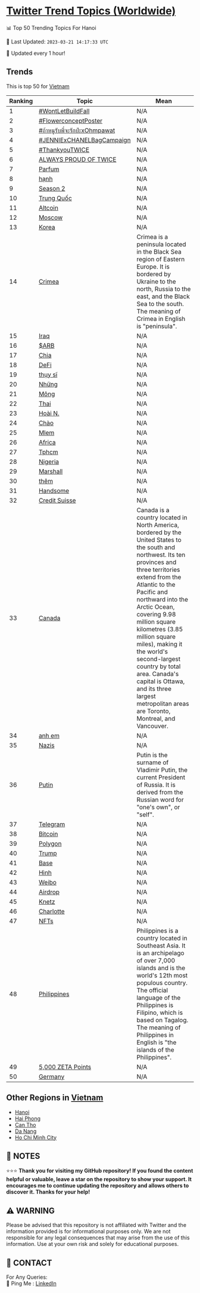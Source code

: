 [Twitter Trend Topics (Worldwide)](https://github.com/ErcinDedeoglu/Twitter-Trend-Topics)
==========


📊 Top 50 Trending Topics For Hanoi

📆 Last Updated: `2023-03-21 14:17:33 UTC`

🔧 Updated every 1 hour!


## Trends

This is top 50 for [Vietnam](</Vietnam>)

| Ranking | Topic | Mean |
| ------- | ------------ | ------------ |
| 1 | [#WontLetBuildFall](http://twitter.com/search?q=%23WontLetBuildFall) | N/A |
| 2 | [#FlowerconceptPoster](http://twitter.com/search?q=%23FlowerconceptPoster) | N/A |
| 3 | [#ถ้าหนูรับพี่จะรักป่ะxOhmpawat](http://twitter.com/search?q=%23%e0%b8%96%e0%b9%89%e0%b8%b2%e0%b8%ab%e0%b8%99%e0%b8%b9%e0%b8%a3%e0%b8%b1%e0%b8%9a%e0%b8%9e%e0%b8%b5%e0%b9%88%e0%b8%88%e0%b8%b0%e0%b8%a3%e0%b8%b1%e0%b8%81%e0%b8%9b%e0%b9%88%e0%b8%b0xOhmpawat) | N/A |
| 4 | [#JENNIExCHANELBagCampaign](http://twitter.com/search?q=%23JENNIExCHANELBagCampaign) | N/A |
| 5 | [#ThankyouTWICE](http://twitter.com/search?q=%23ThankyouTWICE) | N/A |
| 6 | [ALWAYS PROUD OF TWICE](http://twitter.com/search?q=ALWAYS+PROUD+OF+TWICE) | N/A |
| 7 | [Parfum](http://twitter.com/search?q=Parfum) | N/A |
| 8 | [hạnh](http://twitter.com/search?q=h%e1%ba%a1nh) | N/A |
| 9 | [Season 2](http://twitter.com/search?q=Season+2) | N/A |
| 10 | [Trung Quốc](http://twitter.com/search?q=Trung+Qu%e1%bb%91c) | N/A |
| 11 | [Altcoin](http://twitter.com/search?q=Altcoin) | N/A |
| 12 | [Moscow](http://twitter.com/search?q=Moscow) | N/A |
| 13 | [Korea](http://twitter.com/search?q=Korea) | N/A |
| 14 | [Crimea](http://twitter.com/search?q=Crimea) | Crimea is a peninsula located in the Black Sea region of Eastern Europe. It is bordered by Ukraine to the north, Russia to the east, and the Black Sea to the south. The meaning of Crimea in English is "peninsula". |
| 15 | [Iraq](http://twitter.com/search?q=Iraq) | N/A |
| 16 | [$ARB](http://twitter.com/search?q=%24ARB) | N/A |
| 17 | [Chia](http://twitter.com/search?q=Chia) | N/A |
| 18 | [DeFi](http://twitter.com/search?q=DeFi) | N/A |
| 19 | [thụy sĩ](http://twitter.com/search?q=th%e1%bb%a5y+s%c4%a9) | N/A |
| 20 | [Những](http://twitter.com/search?q=Nh%e1%bb%afng) | N/A |
| 21 | [Mông](http://twitter.com/search?q=M%c3%b4ng) | N/A |
| 22 | [Thai](http://twitter.com/search?q=Thai) | N/A |
| 23 | [Hoài N.](http://twitter.com/search?q=Ho%c3%a0i+N.) | N/A |
| 24 | [Chào](http://twitter.com/search?q=Ch%c3%a0o) | N/A |
| 25 | [Mlem](http://twitter.com/search?q=Mlem) | N/A |
| 26 | [Africa](http://twitter.com/search?q=Africa) | N/A |
| 27 | [Tphcm](http://twitter.com/search?q=Tphcm) | N/A |
| 28 | [Nigeria](http://twitter.com/search?q=Nigeria) | N/A |
| 29 | [Marshall](http://twitter.com/search?q=Marshall) | N/A |
| 30 | [thêm](http://twitter.com/search?q=th%c3%aam) | N/A |
| 31 | [Handsome](http://twitter.com/search?q=Handsome) | N/A |
| 32 | [Credit Suisse](http://twitter.com/search?q=Credit+Suisse) | N/A |
| 33 | [Canada](http://twitter.com/search?q=Canada) | Canada is a country located in North America, bordered by the United States to the south and northwest. Its ten provinces and three territories extend from the Atlantic to the Pacific and northward into the Arctic Ocean, covering 9.98 million square kilometres (3.85 million square miles), making it the world's second-largest country by total area. Canada's capital is Ottawa, and its three largest metropolitan areas are Toronto, Montreal, and Vancouver. |
| 34 | [anh em](http://twitter.com/search?q=anh+em) | N/A |
| 35 | [Nazis](http://twitter.com/search?q=Nazis) | N/A |
| 36 | [Putin](http://twitter.com/search?q=Putin) | Putin is the surname of Vladimir Putin, the current President of Russia. It is derived from the Russian word for "one's own", or "self". |
| 37 | [Telegram](http://twitter.com/search?q=Telegram) | N/A |
| 38 | [Bitcoin](http://twitter.com/search?q=Bitcoin) | N/A |
| 39 | [Polygon](http://twitter.com/search?q=Polygon) | N/A |
| 40 | [Trump](http://twitter.com/search?q=Trump) | N/A |
| 41 | [Base](http://twitter.com/search?q=Base) | N/A |
| 42 | [Hình](http://twitter.com/search?q=H%c3%acnh) | N/A |
| 43 | [Weibo](http://twitter.com/search?q=Weibo) | N/A |
| 44 | [Airdrop](http://twitter.com/search?q=Airdrop) | N/A |
| 45 | [Knetz](http://twitter.com/search?q=Knetz) | N/A |
| 46 | [Charlotte](http://twitter.com/search?q=Charlotte) | N/A |
| 47 | [NFTs](http://twitter.com/search?q=NFTs) | N/A |
| 48 | [Philippines](http://twitter.com/search?q=Philippines) | Philippines is a country located in Southeast Asia. It is an archipelago of over 7,000 islands and is the world's 12th most populous country. The official language of the Philippines is Filipino, which is based on Tagalog. The meaning of Philippines in English is "the islands of the Philippines". |
| 49 | [5,000 ZETA Points](http://twitter.com/search?q=5%2c000+ZETA+Points) | N/A |
| 50 | [Germany](http://twitter.com/search?q=Germany) | N/A |



## Other Regions in [Vietnam](</Vietnam>)

* [Hanoi](</Vietnam/Hanoi.md>)
* [Hai Phong](</Vietnam/Hai Phong.md>)
* [Can Tho](</Vietnam/Can Tho.md>)
* [Da Nang](</Vietnam/Da Nang.md>)
* [Ho Chi Minh City](</Vietnam/Ho Chi Minh City.md>)



## 📝 NOTES

⭐⭐⭐ **Thank you for visiting my GitHub repository! If you found the content helpful or valuable, leave a star on the repository to show your support. It encourages me to continue updating the repository and allows others to discover it. Thanks for your help!**


## ⚠️ WARNING

Please be advised that this repository is not affiliated with Twitter and the information provided is for informational purposes only. We are not responsible for any legal consequences that may arise from the use of this information. Use at your own risk and solely for educational purposes.


## 📨 CONTACT

 For Any Queries:  
            🏓 Ping Me : [LinkedIn](https://www.linkedin.com/in/ercindedeoglu/)
